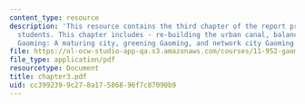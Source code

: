 ```yaml
---
content_type: resource
description: 'This resource contains the third chapter of the report prepared by the
  students. This chapter includes - re-building the urban canal, balancing urban growth,
  Gaoming: A maturing city, greening Gaoming, and network city Gaoming.'
file: https://ol-ocw-studio-app-qa.s3.amazonaws.com/courses/11-952-gaoming-studio-china-spring-2005/cc3992399c278a17586896f7c87090b9_chapter3.pdf
file_type: application/pdf
resourcetype: Document
title: chapter3.pdf
uid: cc399239-9c27-8a17-5868-96f7c87090b9
---
```

